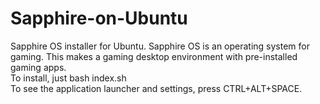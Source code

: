 # Sapphire-on-Ubuntu
Sapphire OS installer for Ubuntu. Sapphire OS is an operating system for gaming. This makes a gaming desktop environment with pre-installed gaming apps.<br>
To install, just bash index.sh<br>
To see the application launcher and settings, press CTRL+ALT+SPACE.
